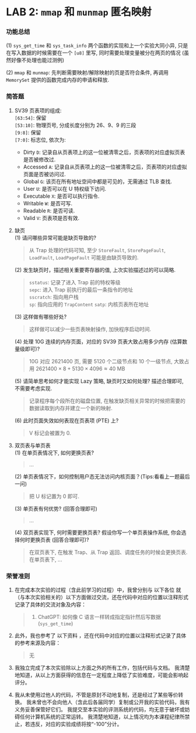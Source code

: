 # LAB 2: `mmap` 和 `munmap` 匿名映射

### 功能总结
(1) `sys_get_time` 和 `sys_task_info` 两个函数的实现和上一个实验大同小异, 只是在写入数据的时候需要在一个 `[u8]` 里写, 同时需要处理变量被分在两页的情况 (虽然好像不处理也能过测例)  

(2) `mmap` 和 `munmap`: 先判断需要映射/解除映射的页是否符合条件, 再调用 `MemorySet` 提供的函数完成内存的申请和释放.  

### 简答题

1. SV39 页表项的组成:  
   `[63:54]`: 保留  
   `[53:10]`: 物理页号, 分成长度分别为 26、9、9 的三段  
   `[9:8]`: 保留  
   `[7:0]`: 标志位, 依次为:  
   - Dirty `D`: 记录自从页表项上的这一位被清零之后，页表项的对应虚拟页表是否被修改过.  
   - Accessed `A`: 记录自从页表项上的这一位被清零之后，页表项的对应虚拟页面是否被访问过.  
   - Global `G`: 该页在所有地址空间中都是可见的，无需通过 TLB 查找.  
   - User `U`: 是否可以在 U 特权级下访问.  
   - E*x*ecutable `X`: 是否可以执行指令.  
   - Writable `W`: 是否可写.  
   - Readable `R`: 是否可读.  
   - Valid `V`: 页表项是否有效.  

2. 缺页  
    (1) 请问哪些异常可能是缺页导致的?  
    > 从 Trap 处理的代码可知, 至少 `StoreFault`, `StorePageFault`, `LoadFault`, `LoadPageFault` 可能是由缺页导致的.  

    (2) 发生缺页时，描述相关重要寄存器的值, 上次实验描述过的可以简略.  
    > `sstatus`: 记录了进入 Trap 前的特权等级  
      `sepc`: 进入 Trap 前执行的最后一条指令的地址  
      `sscratch`: 指向用户栈  
      `sp`: 指向应用的 `TrapContent`
      `satp`: 内核页表所在地址

    (3) 这样做有哪些好处?  
    > 这样做可以减少一些页表映射操作, 加快程序启动时间.  

    (4) 处理 10G 连续的内存页面，对应的 SV39 页表大致占用多少内存 (估算数量级即可)?  
    > 10G 对应 2621400 页, 需要 5120 个二级节点和 10 个一级节点, 大致占用 $2621400\times 8+5130\times 4096≈40~\text{MB}$

    (5) 请简单思考如何才能实现 Lazy 策略, 缺页时又如何处理? 描述合理即可, 不需要考虑实现.  
    > 记录程序每个段所在的磁盘位置, 在触发缺页相关异常的时候把需要的数据读取到内存并建立一个新的映射.  

    (6) 此时页面失效如何表现在页表项 (PTE) 上?  
    > V 标记会被置为 0.  

3. 双页表与单页表  
    (1) 在单页表情况下, 如何更换页表?  
    > ...  

    (2) 单页表情况下，如何控制用户态无法访问内核页面？(Tips:看看上一题最后一问)  
    > 把 U 标记置为 0 即可.  

    (3) 单页表有何优势? (回答合理即可)  
    > ...  

    (4) 双页表实现下, 何时需要更换页表? 假设你写一个单页表操作系统, 你会选择何时更换页表 (回答合理即可)?  
    > 在双页表下, 在触发 Trap、从 Trap 返回、调度任务的时候会更换页表. 在单页表下, ...   

### 荣誉准则
1. 在完成本次实验的过程（含此前学习的过程）中，我曾分别与 以下各位 就（与本次实验相关的）以下方面做过交流，还在代码中对应的位置以注释形式记录了具体的交流对象及内容：
   > 1. ChatGPT: 如何像 C 语言一样转成指定指针然后写数据 (`sys_get_time`)

2. 此外，我也参考了 以下资料 ，还在代码中对应的位置以注释形式记录了具体的参考来源及内容：
    > 无

3. 我独立完成了本次实验除以上方面之外的所有工作，包括代码与文档。 我清楚地知道，从以上方面获得的信息在一定程度上降低了实验难度，可能会影响起评分。

4. 我从未使用过他人的代码，不管是原封不动地复制，还是经过了某些等价转换。 我未曾也不会向他人（含此后各届同学）复制或公开我的实验代码，我有义务妥善保管好它们。 我提交至本实验的评测系统的代码，均无意于破坏或妨碍任何计算机系统的正常运转。 我清楚地知道，以上情况均为本课程纪律所禁止，若违反，对应的实验成绩将按“-100”分计。